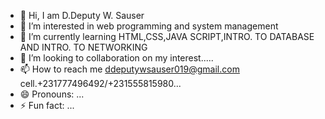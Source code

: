 - 👋 Hi, I am D.Deputy W. Sauser
- 👀 I’m interested in web programming and system management
- 🌱 I’m currently learning HTML,CSS,JAVA SCRIPT,INTRO. TO DATABASE AND INTRO. TO NETWORKING
- 💞️ I’m looking to collaboration on my interest.....
- 📫 How to reach me ddeputywsauser019@gmail.com cell.+231777496492/+231555815980...
- 😄 Pronouns: ...
- ⚡ Fun fact: ...

<!---
D-Deputy-W-Sauser/D-Deputy-W-Sauser is a ✨ special ✨ repository because its `README.md` (this file) appears on your GitHub profile.
You can click the Preview link to take a look at your changes.
--->
